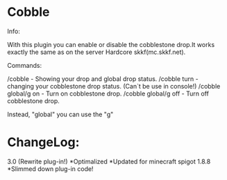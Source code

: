 ﻿Cobble
======
Info:

With this plugin you can enable or disable the cobblestone drop.It works exactly the same as on the server Hardcore skkf(mc.skkf.net).

Commands:

/cobble - Showing your drop and global drop status.
/cobble turn - changing your cobblestone drop status. (Can`t be use in console!)
/cobble global/g on - Turn on cobblestone drop.
/cobble global/g off - Turn off cobblestone drop.

Instead, "global" you can use the "g"

ChangeLog:
===========
3.0 (Rewrite plug-in!)
*Optimalized
*Updated for minecraft spigot 1.8.8
*Slimmed down plug-in code!
